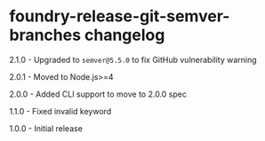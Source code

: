 # foundry-release-git-semver-branches changelog
2.1.0 - Upgraded to `semver@5.5.0` to fix GitHub vulnerability warning

2.0.1 - Moved to Node.js>=4

2.0.0 - Added CLI support to move to 2.0.0 spec

1.1.0 - Fixed invalid keyword

1.0.0 - Initial release
